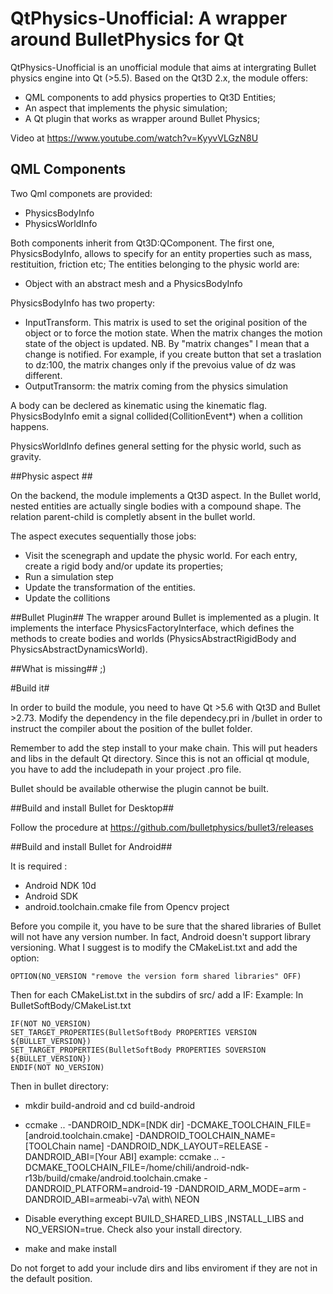 # QtPhysics-Unofficial: A wrapper around BulletPhysics for Qt #
 
QtPhysics-Unofficial is an unofficial module that aims at intergrating Bullet physics engine into Qt (>5.5).
Based on the Qt3D 2.x, the module offers:

* QML components to add physics properties to Qt3D Entities;
* An aspect that implements the physic simulation;
* A Qt plugin that works as wrapper around Bullet Physics;

Video at <https://www.youtube.com/watch?v=KyyvVLGzN8U>

## QML Components ##

Two Qml componets are provided:

* PhysicsBodyInfo
* PhysicsWorldInfo

Both components inherit from Qt3D:QComponent. The first one, PhysicsBodyInfo, allows to specify for an entity properties such as mass, restituition, friction etc;
The entities belonging to the physic world are:
* Object with an abstract mesh and a PhysicsBodyInfo

PhysicsBodyInfo has two property:
* InputTransform. This matrix is used to set the original position of the object or to force the motion state. When the matrix changes the motion state of the object is updated. NB. By "matrix changes" I  mean that a change is notified. For example, if you create button that set a traslation to dz:100, the matrix changes only if the prevoius value of dz was different. 
* OutputTransorm: the matrix coming from the physics simulation

A body can be declered as kinematic using the kinematic flag.
PhysicsBodyInfo emit a signal collided(CollitionEvent*) when a collition happens.


PhysicsWorldInfo defines general setting for the physic world, such as gravity.

##Physic aspect ##

On the backend, the module implements a Qt3D aspect. In the Bullet world, nested entities are actually single bodies with a compound shape. The relation parent-child is completly absent in the bullet world.

The aspect executes sequentially those jobs:

* Visit the scenegraph and update the physic world. For each entry, create a rigid body and/or update its properties;
* Run a simulation step
* Update the transformation of the entities.
* Update the collitions

##Bullet Plugin##
The wrapper around Bullet is implemented as a plugin. It implements the interface PhysicsFactoryInterface, which defines the methods to create 
bodies and worlds (PhysicsAbstractRigidBody and PhysicsAbstractDynamicsWorld).

##What is missing##
;)

#Build it#

In order to build the module, you need to have Qt >5.6 with Qt3D and Bullet >2.73.
Modify the dependency in the file dependecy.pri in /bullet in order to instruct the compiler about the position of the bullet folder.

Remember to add the step install to your make chain. This will put headers and libs in the default Qt directory.
Since this is not an official qt module, you have to add the includepath in your project .pro file.

Bullet should be available otherwise the plugin cannot be built.

##Build and install Bullet for Desktop##

Follow the procedure at 
https://github.com/bulletphysics/bullet3/releases

##Build and install Bullet for Android##

It is required :

* Android NDK 10d
* Android SDK
* android.toolchain.cmake file from Opencv project

Before you compile it, you have to be sure that the shared libraries of Bullet will not have any version number. In fact, Android doesn't support library versioning.
What I suggest is to modify the CMakeList.txt and add the option:

    OPTION(NO_VERSION "remove the version form shared libraries" OFF)

Then for each CMakeList.txt in the subdirs of src/ add a IF:
Example: In BulletSoftBody/CMakeList.txt 

	IF(NOT NO_VERSION)
	SET_TARGET_PROPERTIES(BulletSoftBody PROPERTIES VERSION ${BULLET_VERSION})
	SET_TARGET_PROPERTIES(BulletSoftBody PROPERTIES SOVERSION ${BULLET_VERSION})
	ENDIF(NOT NO_VERSION)


Then in bullet directory:
* mkdir build-android and cd build-android 
* ccmake .. -DANDROID_NDK=[NDK dir] -DCMAKE_TOOLCHAIN_FILE=[android.toolchain.cmake] -DANDROID_TOOLCHAIN_NAME=[TOOLChain name] -DANDROID_NDK_LAYOUT=RELEASE -DANDROID_ABI=[Your ABI]
example:
ccmake .. -DCMAKE_TOOLCHAIN_FILE=/home/chili/android-ndk-r13b/build/cmake/android.toolchain.cmake -DANDROID_PLATFORM=android-19  -DANDROID_ARM_MODE=arm -DANDROID_ABI=armeabi-v7a\ with\ NEON

* Disable everything except BUILD_SHARED_LIBS ,INSTALL_LIBS and NO_VERSION=true. Check also your install directory.
* make and make install 

Do not forget to add your include dirs and libs enviroment if they are not in the default position.




